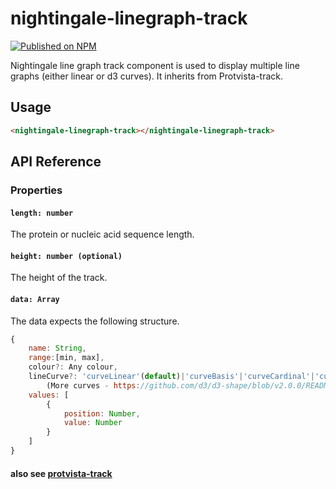 # nightingale-linegraph-track

[![Published on NPM](https://img.shields.io/npm/v/nightingale-linegraph-track.svg)](https://www.npmjs.com/package/nightingale-linegraph-track)

Nightingale line graph track component is used to display multiple line graphs (either linear or d3 curves). It inherits from Protvista-track.

## Usage

```html
<nightingale-linegraph-track></nightingale-linegraph-track>
```

## API Reference

### Properties

#### `length: number`

The protein or nucleic acid sequence length.

#### `height: number (optional)`

The height of the track.

#### `data: Array`

The data expects the following structure.

```javascript
{
    name: String,
    range:[min, max],
    colour?: Any colour,
    lineCurve?: 'curveLinear'(default)|'curveBasis'|'curveCardinal'|'curveStep'|'curveNatural',
        (More curves - https://github.com/d3/d3-shape/blob/v2.0.0/README.md#curves)
    values: [
        {
            position: Number,
            value: Number
        }
    ]
}
```

#### also see [protvista-track](https://github.com/ebi-webcomponents/nightingale/blob/master/packages/protvista-track/README.md#properties)
